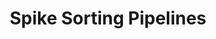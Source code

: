 ---
layout: splash
title: "Spike Sorting Pipelines"
permalink: /services/spike-sorting
header:
  overlay_color: "#5e616c"
  overlay_image: /assets/images/neuro-software.jpg
excerpt: >
    We can build a custom spike sorting pipeline using SpikeInterface, taking into account your specific task, recording technology, and scientific questions. This pipeline will be open source and we will work with your team to train them how to use the pipeline and make modifications.
url: "https://calendly.com/d/djx-rc5-95r/ben-and-alessio?month=2023-05"
btn_class: "btn--primary"
btn_label: "Schedule a Spike Sorting Consultation"
image_path:

---